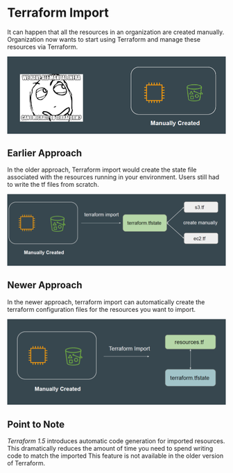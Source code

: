 # Terraform Import

It can happen that all the resources in an organization are created manually.
Organization now wants to start using Terraform and manage these resources
via Terraform.

![MY Image](images/image1.png)

## Earlier Approach

In the older approach, Terraform import would create the state file associated
with the resources running in your environment.
Users still had to write the tf files from scratch.

![MY Image](images/image2.png)

## Newer Approach

In the newer approach, terraform import can automatically create the terraform
configuration files for the resources you want to import.

![MY Image](images/image3.png)

## Point to Note

*Terraform 1.5* introduces automatic code generation for imported resources.
This dramatically reduces the amount of time you need to spend writing code to
match the imported
This feature is not available in the older version of Terraform.
